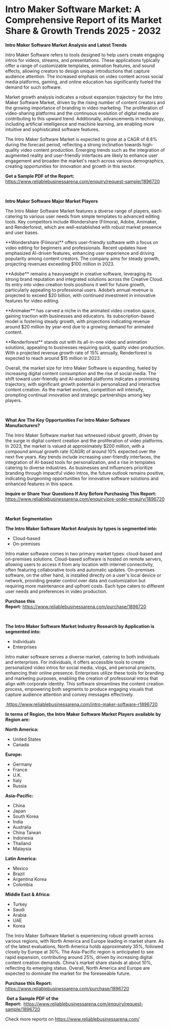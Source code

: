 <p><h1>Intro Maker Software Market: A Comprehensive Report of its Market Share & Growth Trends 2025 - 2032</h1></p><p><strong>Intro Maker Software Market Analysis and Latest Trends</strong></p>
<p><p>Intro Maker Software refers to tools designed to help users create engaging intros for videos, streams, and presentations. These applications typically offer a range of customizable templates, animation features, and sound effects, allowing creators to design unique introductions that capture audience attention. The increased emphasis on video content across social media platforms, gaming, and online education has significantly fueled the demand for such software.</p><p>Market growth analysis indicates a robust expansion trajectory for the Intro Maker Software Market, driven by the rising number of content creators and the growing importance of branding in video marketing. The proliferation of video-sharing platforms and the continuous evolution of digital media are contributing to this upward trend. Additionally, advancements in technology, including artificial intelligence and machine learning, are enabling more intuitive and sophisticated software features.</p><p>The Intro Maker Software Market is expected to grow at a CAGR of 8.8% during the forecast period, reflecting a strong inclination towards high-quality video content production. Emerging trends such as the integration of augmented reality and user-friendly interfaces are likely to enhance user engagement and broaden the market's reach across various demographics, creating opportunities for innovation and growth in this sector.</p></p>
<p><strong>Get a Sample PDF of the Report:&nbsp;</strong> <a href="https://www.reliablebusinessarena.com/enquiry/request-sample/1896720?utm_campaign=3215&utm_medium=2&utm_source=Github&utm_content=ia&utm_term=11032025&utm_id=intro-maker-software">https://www.reliablebusinessarena.com/enquiry/request-sample/1896720</a></p>
<p>&nbsp;</p>
<p><strong>Intro Maker Software Major Market Players</strong></p>
<p><p>The Intro Maker Software Market features a diverse range of players, each catering to various user needs from simple templates to advanced editing tools. Key competitors include Wondershare (Filmora), Adobe, Animaker, and Renderforest, which are well-established with robust market presence and user bases.</p><p>**Wondershare (Filmora)** offers user-friendly software with a focus on video editing for beginners and professionals. Recent updates have emphasized AI-driven features, enhancing user experience and driving popularity among content creators. The company aims for steady growth, projecting revenues exceeding $100 million in 2023.</p><p>**Adobe** remains a heavyweight in creative software, leveraging its strong brand reputation and integrated solutions across the Creative Cloud. Its entry into video creation tools positions it well for future growth, particularly appealing to professional users. Adobe’s annual revenue is projected to exceed $20 billion, with continued investment in innovative features for video editing.</p><p>**Animaker** has carved a niche in the animated video creation space, gaining traction with businesses and educators. Its subscription-based model is fostering steady growth, with projections indicating revenue around $20 million by year-end due to a growing demand for animated content.</p><p>**Renderforest** stands out with its all-in-one video and animation solutions, appealing to businesses requiring quick, quality video production. With a projected revenue growth rate of 15% annually, Renderforest is expected to reach around $15 million in 2023.</p><p>Overall, the market size for Intro Maker Software is expanding, fueled by increasing digital content consumption and the rise of social media. The shift toward user-friendly and AI-assisted platforms indicates a promising trajectory, with significant growth potential in personalized and interactive content creation. As the market evolves, competition will intensify, prompting continual innovation and strategic partnerships among key players.</p></p>
<p>&nbsp;</p>
<p><strong>What Are The Key Opportunities For Intro Maker Software Manufacturers?</strong></p>
<p><p>The Intro Maker Software market has witnessed robust growth, driven by the surge in digital content creation and the proliferation of video platforms. In 2023, the market is valued at approximately $200 million, with a compound annual growth rate (CAGR) of around 10% expected over the next five years. Key trends include increasing user-friendly interfaces, the integration of AI-based tools for personalization, and a rise in templates catering to diverse industries. As businesses and influencers prioritize branding through impactful video intros, the future outlook remains positive, indicating burgeoning opportunities for innovative software solutions and enhanced features in this space.</p></p>
<p><strong>Inquire or Share Your Questions If Any Before Purchasing This Report:</strong> <a href="https://www.reliablebusinessarena.com/enquiry/pre-order-enquiry/1896720?utm_campaign=3215&utm_medium=2&utm_source=Github&utm_content=ia&utm_term=11032025&utm_id=intro-maker-software">https://www.reliablebusinessarena.com/enquiry/pre-order-enquiry/1896720</a></p>
<p>&nbsp;</p>
<p><strong>Market Segmentation</strong></p>
<p><strong>The Intro Maker Software Market Analysis by types is segmented into:</strong></p>
<p><ul><li>Cloud-based</li><li>On-premises</li></ul></p>
<p><p>Intro maker software comes in two primary market types: cloud-based and on-premises solutions. Cloud-based software is hosted on remote servers, allowing users to access it from any location with internet connectivity, often featuring collaborative tools and automatic updates. On-premises software, on the other hand, is installed directly on a user's local device or network, providing greater control over data and customization but requiring more maintenance and upfront costs. Each type caters to different user needs and preferences in video production.</p></p>
<p><strong>Purchase this Report:&nbsp;</strong><a href="https://www.reliablebusinessarena.com/purchase/1896720?utm_campaign=3215&utm_medium=2&utm_source=Github&utm_content=ia&utm_term=11032025&utm_id=intro-maker-software">https://www.reliablebusinessarena.com/purchase/1896720</a></p>
<p>&nbsp;</p>
<p><strong>The Intro Maker Software Market Industry Research by Application is segmented into:</strong></p>
<p><ul><li>Individuals</li><li>Enterprises</li></ul></p>
<p><p>Intro maker software serves a diverse market, catering to both individuals and enterprises. For individuals, it offers accessible tools to create personalized video intros for social media, vlogs, and personal projects, enhancing their online presence. Enterprises utilize these tools for branding and marketing purposes, enabling the creation of professional intros that align with corporate identity. This software streamlines the content creation process, empowering both segments to produce engaging visuals that capture audience attention and convey messages effectively.</p></p>
<p><a href="https://www.reliablebusinessarena.com/intro-maker-software-r1896720?utm_campaign=3215&utm_medium=2&utm_source=Github&utm_content=ia&utm_term=11032025&utm_id=intro-maker-software">&nbsp;https://www.reliablebusinessarena.com/intro-maker-software-r1896720</a></p>
<p><strong>In terms of Region, the Intro Maker Software Market Players available by Region are:</strong></p>
<p>
    <p> <strong> North America: </strong>
        <ul>
            <li>United States</li>
            <li>Canada</li>
        </ul>
        </p> 
    <p> <strong> Europe: </strong>
        <ul>
            <li>Germany</li>
            <li>France</li>
            <li>U.K.</li>
            <li>Italy</li>
            <li>Russia</li>
        </ul>
        </p> 
    <p> <strong> Asia-Pacific: </strong>
        <ul>
            <li>China</li>
            <li>Japan</li>
            <li>South Korea</li>
            <li>India</li>
            <li>Australia</li>
            <li>China Taiwan</li>
            <li>Indonesia</li>
            <li>Thailand</li>
            <li>Malaysia</li>
        </ul>
        </p> 
    <p> <strong> Latin America: </strong>
        <ul>
            <li>Mexico</li>
            <li>Brazil</li>
            <li>Argentina Korea</li>
            <li>Colombia</li>
        </ul>
        </p> 
    <p> <strong> Middle East & Africa: </strong>
        <ul>
            <li>Turkey</li>
            <li>Saudi</li>
            <li>Arabia</li>
            <li>UAE</li>
            <li>Korea</li>
        </ul>
    </p>
    </p>
<p><p>The Intro Maker Software Market is experiencing robust growth across various regions, with North America and Europe leading in market share. As of the latest evaluations, North America holds approximately 35%, followed closely by Europe at 30%. The Asia-Pacific region is anticipated to see rapid expansion, contributing around 25%, driven by increasing digital content creation demands. China's market share stands at about 10%, reflecting its emerging status. Overall, North America and Europe are expected to dominate the market for the foreseeable future.</p></p>
<p><strong>Purchase this Report: </strong><a href="https://www.reliablebusinessarena.com/purchase/1896720?utm_campaign=3215&utm_medium=2&utm_source=Github&utm_content=ia&utm_term=11032025&utm_id=intro-maker-software">https://www.reliablebusinessarena.com/purchase/1896720</a></p>
<p>&nbsp;<strong>Get a Sample PDF of the Report:&nbsp;&nbsp;</strong><a href="https://www.reliablebusinessarena.com/enquiry/request-sample/1896720?utm_campaign=3215&utm_medium=2&utm_source=Github&utm_content=ia&utm_term=11032025&utm_id=intro-maker-software">https://www.reliablebusinessarena.com/enquiry/request-sample/1896720</a></p>
<p><strong></strong></p>
<p>Check more reports on <a href="https://www.reliablebusinessarena.com/?utm_campaign=3215&utm_medium=2&utm_source=Github&utm_content=ia&utm_term=11032025&utm_id=intro-maker-software">https://www.reliablebusinessarena.com/</a></p>